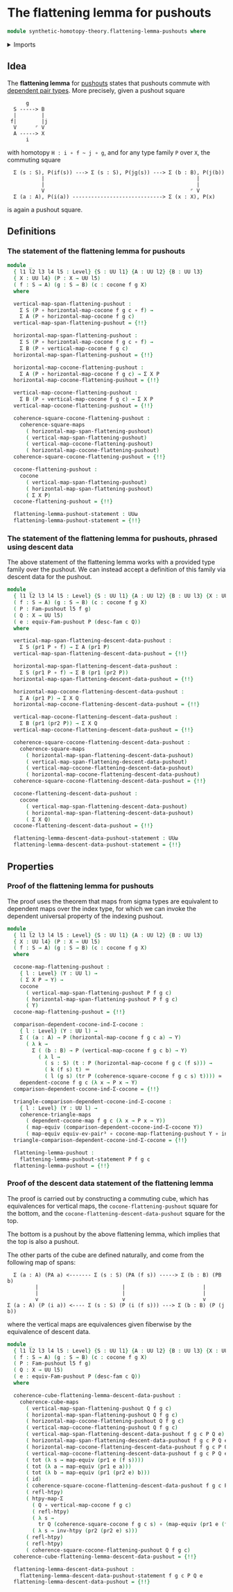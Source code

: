 # The flattening lemma for pushouts

```agda
module synthetic-homotopy-theory.flattening-lemma-pushouts where
```

<details><summary>Imports</summary>

```agda
open import foundation.action-on-identifications-functions
open import foundation.commuting-cubes-of-maps
open import foundation.commuting-squares-of-maps
open import foundation.commuting-triangles-of-maps
open import foundation.dependent-pair-types
open import foundation.equality-dependent-pair-types
open import foundation.equivalences
open import foundation.function-extensionality
open import foundation.function-types
open import foundation.functoriality-dependent-function-types
open import foundation.functoriality-dependent-pair-types
open import foundation.homotopies
open import foundation.identity-types
open import foundation.transport-along-identifications
open import foundation.universal-property-dependent-pair-types
open import foundation.universe-levels

open import synthetic-homotopy-theory.26-descent
open import synthetic-homotopy-theory.cocones-under-spans
open import synthetic-homotopy-theory.dependent-cocones-under-spans
open import synthetic-homotopy-theory.dependent-universal-property-pushouts
open import synthetic-homotopy-theory.universal-property-pushouts
```

</details>

## Idea

The **flattening lemma** for [pushouts](synthetic-homotopy-theory.pushouts.md)
states that pushouts commute with
[dependent pair types](foundation.dependent-pair-types.md). More precisely,
given a pushout square

```text
      g
  S -----> B
  |        |
 f|        |j
  V      ⌜ V
  A -----> X
      i
```

with homotopy `H : i ∘ f ~ j ∘ g`, and for any type family `P` over `X`, the
commuting square

```text
  Σ (s : S), P(if(s)) ---> Σ (s : S), P(jg(s)) ---> Σ (b : B), P(j(b))
           |                                                 |
           |                                                 |
           V                                               ⌜ V
  Σ (a : A), P(i(a)) -----------------------------> Σ (x : X), P(x)
```

is again a pushout square.

## Definitions

### The statement of the flattening lemma for pushouts

```agda
module _
  { l1 l2 l3 l4 l5 : Level} {S : UU l1} {A : UU l2} {B : UU l3}
  { X : UU l4} (P : X → UU l5)
  ( f : S → A) (g : S → B) (c : cocone f g X)
  where

  vertical-map-span-flattening-pushout :
    Σ S (P ∘ horizontal-map-cocone f g c ∘ f) →
    Σ A (P ∘ horizontal-map-cocone f g c)
  vertical-map-span-flattening-pushout = {!!}

  horizontal-map-span-flattening-pushout :
    Σ S (P ∘ horizontal-map-cocone f g c ∘ f) →
    Σ B (P ∘ vertical-map-cocone f g c)
  horizontal-map-span-flattening-pushout = {!!}

  horizontal-map-cocone-flattening-pushout :
    Σ A (P ∘ horizontal-map-cocone f g c) → Σ X P
  horizontal-map-cocone-flattening-pushout = {!!}

  vertical-map-cocone-flattening-pushout :
    Σ B (P ∘ vertical-map-cocone f g c) → Σ X P
  vertical-map-cocone-flattening-pushout = {!!}

  coherence-square-cocone-flattening-pushout :
    coherence-square-maps
      ( horizontal-map-span-flattening-pushout)
      ( vertical-map-span-flattening-pushout)
      ( vertical-map-cocone-flattening-pushout)
      ( horizontal-map-cocone-flattening-pushout)
  coherence-square-cocone-flattening-pushout = {!!}

  cocone-flattening-pushout :
    cocone
      ( vertical-map-span-flattening-pushout)
      ( horizontal-map-span-flattening-pushout)
      ( Σ X P)
  cocone-flattening-pushout = {!!}

  flattening-lemma-pushout-statement : UUω
  flattening-lemma-pushout-statement = {!!}
```

### The statement of the flattening lemma for pushouts, phrased using descent data

The above statement of the flattening lemma works with a provided type family
over the pushout. We can instead accept a definition of this family via descent
data for the pushout.

```agda
module _
  { l1 l2 l3 l4 l5 : Level} {S : UU l1} {A : UU l2} {B : UU l3} {X : UU l4}
  ( f : S → A) (g : S → B) (c : cocone f g X)
  ( P : Fam-pushout l5 f g)
  ( Q : X → UU l5)
  ( e : equiv-Fam-pushout P (desc-fam c Q))
  where

  vertical-map-span-flattening-descent-data-pushout :
    Σ S (pr1 P ∘ f) → Σ A (pr1 P)
  vertical-map-span-flattening-descent-data-pushout = {!!}

  horizontal-map-span-flattening-descent-data-pushout :
    Σ S (pr1 P ∘ f) → Σ B (pr1 (pr2 P))
  horizontal-map-span-flattening-descent-data-pushout = {!!}

  horizontal-map-cocone-flattening-descent-data-pushout :
    Σ A (pr1 P) → Σ X Q
  horizontal-map-cocone-flattening-descent-data-pushout = {!!}

  vertical-map-cocone-flattening-descent-data-pushout :
    Σ B (pr1 (pr2 P)) → Σ X Q
  vertical-map-cocone-flattening-descent-data-pushout = {!!}

  coherence-square-cocone-flattening-descent-data-pushout :
    coherence-square-maps
      ( horizontal-map-span-flattening-descent-data-pushout)
      ( vertical-map-span-flattening-descent-data-pushout)
      ( vertical-map-cocone-flattening-descent-data-pushout)
      ( horizontal-map-cocone-flattening-descent-data-pushout)
  coherence-square-cocone-flattening-descent-data-pushout = {!!}

  cocone-flattening-descent-data-pushout :
    cocone
      ( vertical-map-span-flattening-descent-data-pushout)
      ( horizontal-map-span-flattening-descent-data-pushout)
      ( Σ X Q)
  cocone-flattening-descent-data-pushout = {!!}

  flattening-lemma-descent-data-pushout-statement : UUω
  flattening-lemma-descent-data-pushout-statement = {!!}
```

## Properties

### Proof of the flattening lemma for pushouts

The proof uses the theorem that maps from sigma types are equivalent to
dependent maps over the index type, for which we can invoke the dependent
universal property of the indexing pushout.

```agda
module _
  { l1 l2 l3 l4 l5 : Level} {S : UU l1} {A : UU l2} {B : UU l3}
  { X : UU l4} (P : X → UU l5)
  ( f : S → A) (g : S → B) (c : cocone f g X)
  where

  cocone-map-flattening-pushout :
    { l : Level} (Y : UU l) →
    ( Σ X P → Y) →
    cocone
      ( vertical-map-span-flattening-pushout P f g c)
      ( horizontal-map-span-flattening-pushout P f g c)
      ( Y)
  cocone-map-flattening-pushout = {!!}

  comparison-dependent-cocone-ind-Σ-cocone :
    { l : Level} (Y : UU l) →
    Σ ( (a : A) → P (horizontal-map-cocone f g c a) → Y)
      ( λ k →
        Σ ( (b : B) → P (vertical-map-cocone f g c b) → Y)
          ( λ l →
            ( s : S) (t : P (horizontal-map-cocone f g c (f s))) →
            ( k (f s) t) ＝
            ( l (g s) (tr P (coherence-square-cocone f g c s) t)))) ≃
    dependent-cocone f g c (λ x → P x → Y)
  comparison-dependent-cocone-ind-Σ-cocone = {!!}

  triangle-comparison-dependent-cocone-ind-Σ-cocone :
    { l : Level} (Y : UU l) →
    coherence-triangle-maps
      ( dependent-cocone-map f g c (λ x → P x → Y))
      ( map-equiv (comparison-dependent-cocone-ind-Σ-cocone Y))
      ( map-equiv equiv-ev-pair³ ∘ cocone-map-flattening-pushout Y ∘ ind-Σ)
  triangle-comparison-dependent-cocone-ind-Σ-cocone = {!!}

  flattening-lemma-pushout :
    flattening-lemma-pushout-statement P f g c
  flattening-lemma-pushout = {!!}
```

### Proof of the descent data statement of the flattening lemma

The proof is carried out by constructing a commuting cube, which has
equivalences for vertical maps, the `cocone-flattening-pushout` square for the
bottom, and the `cocone-flattening-descent-data-pushout` square for the top.

The bottom is a pushout by the above flattening lemma, which implies that the
top is also a pushout.

The other parts of the cube are defined naturally, and come from the following
map of spans:

```text
  Σ (a : A) (PA a) <------- Σ (s : S) (PA (f s)) -----> Σ (b : B) (PB b)
         |                           |                         |
         |                           |                         |
         v                           v                         v
Σ (a : A) (P (i a)) <---- Σ (s : S) (P (i (f s))) ---> Σ (b : B) (P (j b))
```

where the vertical maps are equivalences given fiberwise by the equivalence of
descent data.

```agda
module _
  { l1 l2 l3 l4 l5 : Level} {S : UU l1} {A : UU l2} {B : UU l3} {X : UU l4}
  ( f : S → A) (g : S → B) (c : cocone f g X)
  ( P : Fam-pushout l5 f g)
  ( Q : X → UU l5)
  ( e : equiv-Fam-pushout P (desc-fam c Q))
  where

  coherence-cube-flattening-lemma-descent-data-pushout :
    coherence-cube-maps
      ( vertical-map-span-flattening-pushout Q f g c)
      ( horizontal-map-span-flattening-pushout Q f g c)
      ( horizontal-map-cocone-flattening-pushout Q f g c)
      ( vertical-map-cocone-flattening-pushout Q f g c)
      ( vertical-map-span-flattening-descent-data-pushout f g c P Q e)
      ( horizontal-map-span-flattening-descent-data-pushout f g c P Q e)
      ( horizontal-map-cocone-flattening-descent-data-pushout f g c P Q e)
      ( vertical-map-cocone-flattening-descent-data-pushout f g c P Q e)
      ( tot (λ s → map-equiv (pr1 e (f s))))
      ( tot (λ a → map-equiv (pr1 e a)))
      ( tot (λ b → map-equiv (pr1 (pr2 e) b)))
      ( id)
      ( coherence-square-cocone-flattening-descent-data-pushout f g c P Q e)
      ( refl-htpy)
      ( htpy-map-Σ
        ( Q ∘ vertical-map-cocone f g c)
        ( refl-htpy)
        ( λ s →
          tr Q (coherence-square-cocone f g c s) ∘ (map-equiv (pr1 e (f s))))
        ( λ s → inv-htpy (pr2 (pr2 e) s)))
      ( refl-htpy)
      ( refl-htpy)
      ( coherence-square-cocone-flattening-pushout Q f g c)
  coherence-cube-flattening-lemma-descent-data-pushout = {!!}

  flattening-lemma-descent-data-pushout :
    flattening-lemma-descent-data-pushout-statement f g c P Q e
  flattening-lemma-descent-data-pushout = {!!}
```

